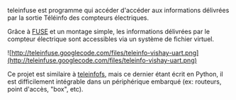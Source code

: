 teleinfuse est programme qui accéder d'accéder aux informations délivrées par la sortie Téléinfo des compteurs électriques.

Grâce à [FUSE](http://fuse.sourceforge.net) et un montage simple, les informations délivrées par le compteur électrique sont accessibles via un système de fichier virtuel.

![http://teleinfuse.googlecode.com/files/teleinfo-vishay-uart.png](http://teleinfuse.googlecode.com/files/teleinfo-vishay-uart.png)

Ce projet est similaire à [teleinfofs](http://code.google.com/p/teleinfofs), mais ce dernier étant écrit en Python, il est difficilement intégrable dans un périphérique embarqué (ex: routeurs, point d'accès, "box", etc).
